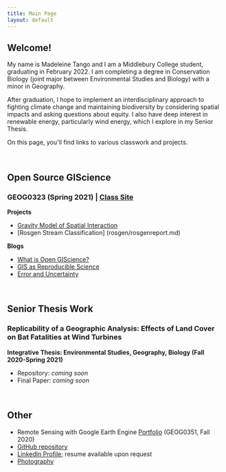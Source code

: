 ```yaml
---
title: Main Page
layout: default
---
```


## Welcome! 

My name is Madeleine Tango and I am a Middlebury College student, graduating in February 2022. 
I am completing a degree in Conservation Biology (joint major between Environmental Studies and Biology) with a minor in Geography. 

After graduation, I hope to implement an interdisciplinary approach to fighting climate change and maintaining biodiversity by considering spatial impacts and asking questions 
about equity. I also have deep interest in renewable energy, particularly wind energy, which I explore in my Senior Thesis. 

On this page, you'll find links to various classwork and projects. 

<br>

## Open Source GIScience
### GEOG0323 (Spring 2021) | [Class Site](https://gis4dev.github.io/)

**Projects**
- [Gravity Model of Spatial Interaction](gravity/gravity.md)
- [Rosgen Stream Classification] (rosgen/rosgenreport.md)

**Blogs**
- [What is Open GIScience?](blogs/opensource.md)
- [GIS as Reproducible Science](blogs/GIScience.md)
- [Error and Uncertainty](blogs/erroranduncertainty.md)

<br>

## Senior Thesis Work
### Replicability of a Geographic Analysis: Effects of Land Cover on Bat Fatalities at Wind Turbines
**Integrative Thesis: Environmental Studies, Geography, Biology (Fall 2020-Spring 2021)**
- Repository: *coming soon*
- Final Paper: *coming soon*

<br>

## Other
- Remote Sensing with Google Earth Engine [Portfolio](https://sites.middlebury.edu/madeleinetango/) (GEOG0351, Fall 2020)
- [GitHub repository](https://github.com/mtango99)
- [LinkedIn Profile](https://linkedin.com/in/madeleinetango/); resume available upon request
- [Photography](https://vsco.co/mtango99/)


